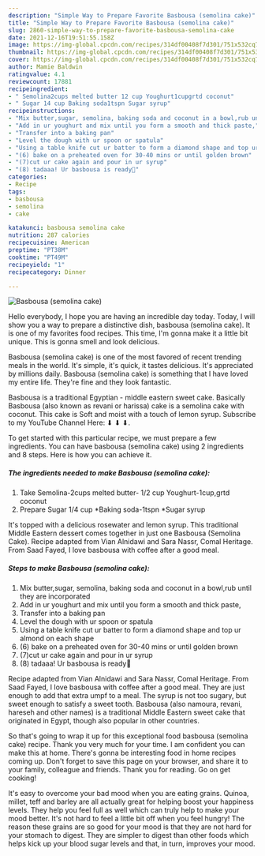 ```yaml
---
description: "Simple Way to Prepare Favorite Basbousa (semolina cake)"
title: "Simple Way to Prepare Favorite Basbousa (semolina cake)"
slug: 2860-simple-way-to-prepare-favorite-basbousa-semolina-cake
date: 2021-12-16T19:51:55.158Z
image: https://img-global.cpcdn.com/recipes/314df00408f7d301/751x532cq70/basbousa-semolina-cake-recipe-main-photo.jpg
thumbnail: https://img-global.cpcdn.com/recipes/314df00408f7d301/751x532cq70/basbousa-semolina-cake-recipe-main-photo.jpg
cover: https://img-global.cpcdn.com/recipes/314df00408f7d301/751x532cq70/basbousa-semolina-cake-recipe-main-photo.jpg
author: Mamie Baldwin
ratingvalue: 4.1
reviewcount: 17881
recipeingredient:
- " Semolina2cups melted butter 12 cup Youghurt1cupgrtd coconut"
- " Sugar 14 cup Baking soda1tspn Sugar syrup"
recipeinstructions:
- "Mix butter,sugar, semolina, baking soda and coconut in a bowl,rub until they are incorporated"
- "Add in ur youghurt and mix until you form a smooth and thick paste,"
- "Transfer into a baking pan"
- "Level the dough with ur spoon or spatula"
- "Using a table knife cut ur batter to form a diamond shape and top ur almond on each shape"
- "(6) bake on a preheated oven for 30-40 mins or until golden brown"
- "(7)cut ur cake again and pour in ur syrup"
- "(8) tadaaa! Ur basbousa is ready🤗"
categories:
- Recipe
tags:
- basbousa
- semolina
- cake

katakunci: basbousa semolina cake 
nutrition: 287 calories
recipecuisine: American
preptime: "PT38M"
cooktime: "PT49M"
recipeyield: "1"
recipecategory: Dinner

---
```



![Basbousa (semolina cake)](https://img-global.cpcdn.com/recipes/314df00408f7d301/751x532cq70/basbousa-semolina-cake-recipe-main-photo.jpg)

Hello everybody, I hope you are having an incredible day today. Today, I will show you a way to prepare a distinctive dish, basbousa (semolina cake). It is one of my favorites food recipes. This time, I'm gonna make it a little bit unique. This is gonna smell and look delicious.

Basbousa (semolina cake) is one of the most favored of recent trending meals in the world. It's simple, it's quick, it tastes delicious. It's appreciated by millions daily. Basbousa (semolina cake) is something that I have loved my entire life. They're fine and they look fantastic.

Basbousa is a traditional Egyptian - middle eastern sweet cake. Basically Basbousa (also known as revani or harissa) cake is a semolina cake with coconut. This cake is Soft and moist with a touch of lemon syrup. Subscribe to my YouTube Channel Here: ⬇ ⬇ ⬇.


To get started with this particular recipe, we must prepare a few ingredients. You can have basbousa (semolina cake) using 2 ingredients and 8 steps. Here is how you can achieve it.

<!--inarticleads1-->

##### The ingredients needed to make Basbousa (semolina cake):

1. Take  Semolina-2cups melted butter- 1/2 cup Youghurt-1cup,grtd coconut
1. Prepare  Sugar 1/4 cup *Baking soda-1tspn *Sugar syrup


It&#39;s topped with a delicious rosewater and lemon syrup. This traditional Middle Eastern dessert comes together in just one Basbousa (Semolina Cake). Recipe adapted from Vian Alnidawi and Sara Nassr, Comal Heritage. From Saad Fayed, I love basbousa with coffee after a good meal. 

<!--inarticleads2-->

##### Steps to make Basbousa (semolina cake):

1. Mix butter,sugar, semolina, baking soda and coconut in a bowl,rub until they are incorporated
1. Add in ur youghurt and mix until you form a smooth and thick paste,
1. Transfer into a baking pan
1. Level the dough with ur spoon or spatula
1. Using a table knife cut ur batter to form a diamond shape and top ur almond on each shape
1. (6) bake on a preheated oven for 30-40 mins or until golden brown
1. (7)cut ur cake again and pour in ur syrup
1. (8) tadaaa! Ur basbousa is ready🤗


Recipe adapted from Vian Alnidawi and Sara Nassr, Comal Heritage. From Saad Fayed, I love basbousa with coffee after a good meal. They are just enough to add that extra umpf to a meal. The syrup is not too sugary, but sweet enough to satisfy a sweet tooth. Basbousa (also namoura, revani, hareseh and other names) is a traditional Middle Eastern sweet cake that originated in Egypt, though also popular in other countries. 

So that's going to wrap it up for this exceptional food basbousa (semolina cake) recipe. Thank you very much for your time. I am confident you can make this at home. There's gonna be interesting food in home recipes coming up. Don't forget to save this page on your browser, and share it to your family, colleague and friends. Thank you for reading. Go on get cooking!

It's easy to overcome your bad mood when you are eating grains. Quinoa, millet, teff and barley are all actually great for helping boost your happiness levels. They help you feel full as well which can truly help to make your mood better. It's not hard to feel a little bit off when you feel hungry! The reason these grains are so good for your mood is that they are not hard for your stomach to digest. They are simpler to digest than other foods which helps kick up your blood sugar levels and that, in turn, improves your mood.
